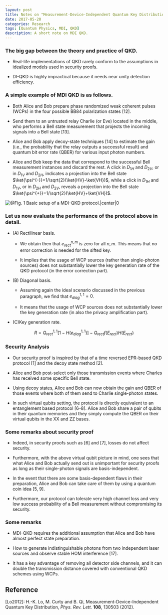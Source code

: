 ```yaml
---
layout: post
title: Notes on "Measurement-Device-Independent Quantum Key Distribution"
date: 2017-05-20
categories: Research
tags: [Quantum Physics, MDI, QKD]
description: A short note on MDI QKD.
---
```



### The big gap between the theory and practice of QKD.
- Real-life implementations of QKD rarely conform to the assumptions in idealized models used in security proofs.

- DI-QKD is highly impractical because it needs near unity detection efficiency.

### A simple example of MDI QKD is as follows.

- Both Alice and Bob prepare phase randomized weak coherent pulses (WCPs) in the four possible BB84 polarization states [12].
 
- Send them to an untrusted relay Charlie (or Eve) located in the middle, who performs a Bell state measurement that projects the incoming signals into a Bell state [13].

- Alice and Bob apply decoy-state techniques [14] to estimate the gain (i.e., the probability that the relay outputs a successful result) and quantum bit error rate (QBER) for various input photon numbers.
 
- Alice and Bob keep the data that correspond to the successful Bell measurement instances and discard the rest. A click in $D_{1H}$ and $D_{2V}$, or in $D_{1V}$ and $D_{2H}$, indicates a projection into the Bell state $\ket{\psi^{-}}=1/\sqrt{2}(\ket{HV}-\ket{VH})$, while a click in $D_{1H}$ and $D_{1V}$, or in $D_{2H}$ and $D_{2V}$, reveals a projection into the Bell state $\ket{\psi^{+}}=1/\sqrt{2}(\ket{HV}+\ket{VH})$.

![@Fig. 1 Basic setup of a MDI-QKD protocol.|center|0](./1488369826699.png)


### Let us now evaluate the performance of the protocol above in detail.

- (A) Rectilinear basis.

	- We obtain then that $e_{rect}^{n,m}$ is zero for all $n, m$. This means that no error correction is needed for the sifted key.

	- It implies that the usage of WCP sources (rather than single-photon sources) does not substantially lower the key generation rate of the QKD protocol (in the error correction part).

- (B) Diagonal basis.

	-  Assuming again the ideal scenario discussed in the previous paragraph, we find that $e_{diag}^{1,1}=0$.

	-  It means that the usage of WCP sources does not substantially lower the key generation rate (in also the privacy amplification part).

- (C)Key generation rate.

 $$R=Q_{rect}^{1,1}[1-H(e_{diag}^{1,1})]-Q_{rect}f(E_{rect})H(E_{rect})$$

### Security Analysis

- Our security proof is inspired by that of a time reversed EPR-based QKD protocol [1] and the decoy state method [2].

- Alice and Bob post-select only those transmission events where Charles has received some specific Bell state.

- Using decoy states, Alice and Bob can now obtain the gain and QBER of those events where both of them send to Charlie single-photon states.

- In such virtual qubits setting, the protocol is directly equivalent to an entanglement based protocol [6–8]. Alice and Bob share a pair of qubits in their quantum memories and they simply compute the QBER on their virtual qubits in the XX and ZZ bases.

### Some remarks about security proof

-  Indeed, in security proofs such as [6] and [7], losses do not affect security.

- Furthermore, with the above virtual qubit picture in mind, one sees that what Alice and Bob actually send out is unimportant for security proofs as long as their single-photon signals are basis-independent.

-  In the event that there are some basis-dependent flaws in their preparation, Alice and Bob can take care of them by using a quantum coin idea [5, 9].

- Furthermore, our protocol can tolerate very high channel loss and very low success probability of a Bell measurement without compromising its security.

### Some remarks
-  MDI-QKD requires the additional assumption that Alice and Bob have almost perfect state preparation.

-  How to generate indistinguishable photons from two independent laser sources and observe stable HOM interference [17]. 

-  It has a key advantage of removing all detector side channels, and it can double the transmission distance covered with conventional QKD schemes using WCPs. 

## Reference
[Lo2012]: H.-K. Lo, M. Curty and B. Qi, Measurement-Device-Independent Quantum Key Distribution, *Phys. Rev. Lett.* **108**, 130503 (2012).
